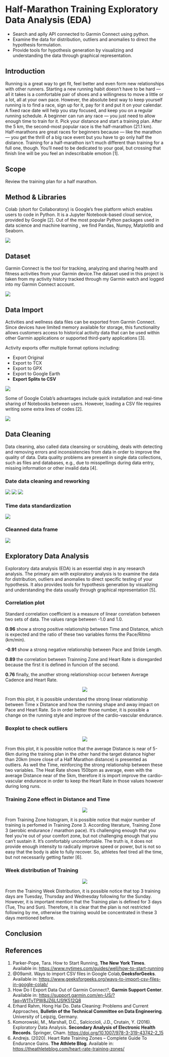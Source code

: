 # Half-Marathon Training Exploratory Data Analysis (EDA)
* Search and aplly API connected to Garmin Connect using python.
* Examine the data for distribution, outliers and anomalies to direct the hypothesis formulation.
* Provide tools for hypothesis generation by visualizing and understanding the data through graphical representation.

## Introduction
Running is a great way to get fit, feel better and even form new relationships with other runners. Starting a new running habit doesn’t have to be hard — all it takes is a comfortable pair of shoes and a willingness to move a little or a lot, all at your own pace. However, the absolute best way to keep yourself running is to find a race, sign up for it, pay for it and put it on your calendar. A fixed race date will help you stay focused, and keep you on a regular running schedule. A beginner can run any race — you just need to allow enough time to train for it. Pick your distance and start a training plan. After the 5 km, the second-most popular race is the half-marathon (21.1 km). Half-marathons are great races for beginners because — like the marathon — you get the thrill of a big race event but you have to go only half the distance. Training for a half-marathon isn’t much different than training for a full one, though. You’ll need to be dedicated to your goal, but crossing that finish line will be you feel an indescribable emotion [1].

## Scope
Review the training plan for a half marathon.

## Method & Libraries
Colab (short for Collaboratory) is Google’s free platform which enables users to code in Python. It is a Jupyter Notebook-based cloud service, provided by Google [2]. Out of the most popular Python packages used in data science and machine learning , we find Pandas, Numpy, Matplotlib and Seaborn.

![](images/libraries.png)

## Dataset
Garmin Connect is the tool for tracking, analyzing and sharing health and fitness activities from your Garmin device.The dataset used in this project is taken from my activity history tracked through my Garmin watch and logged into my Garmin Connect account.

![](images/garmin_2.jpeg)

## Data Import
Activities and wellness data files can be exported from Garmin Connect. Since devices have limited memory available for storage, this functionality allows customers access to historical activity data that can be used within other Garmin applications or supported third-party applications [3].

Activity exports offer multiple format options including:
* Export Original
* Export to TCX
* Export to GPX
* Export to Google Earth
* **Export Splits to CSV**

![](images/Impor_1.png)

Some of Google Colab’s advantages include quick installation and real-time sharing of Notebooks between users. 
However, loading a CSV file requires writing some extra lines of codes [2]. 

![](images/Impor_2.png)

## Data Cleaning
Data cleaning, also called data cleansing or scrubbing, deals with detecting and removing errors and inconsistencies from data in order to improve the quality of data. Data quality problems are present in single data collections, such as files and databases, e.g., due to misspellings during data entry, missing information or other invalid data [4].

### Date data cleaning and reworking 
![](images/Limpeza_1.png)
![](images/Limpeza_2.png)
![](images/Limpeza_3.png)

### Time data standardization 
![](images/Limpeza_5.png)

### Cleanned data frame
![](images/Limpeza_4.png)

## Exploratory Data Analysis
Exploratory data analysis (EDA) is an essential step in any research analysis. The primary aim with exploratory analysis is to examine the data for distribution, outliers and anomalies to direct specific testing of your hypothesis. It also provides tools for hypothesis generation by visualizing and understanding the data usually through graphical representation [5].

### Correlation plot
Standard correlation coefficient is a measure of linear correlation between two sets of data. The values range between -1.0 and 1.0.</p>
**0.96** show a strong positive relationship between Time and Distance, which is expected and the ratio of these two variables forms the Pace/Ritmo (km/min).</p>
**-0.91** show a strong negative relationship between Pace and Stride Length.</p>
**0.89** the correlation between Trainning Zone and Heart Rate is disregarded because the first it is defined in funcion of the second.</p>
**0.76** finally, the another strong relationshiop occur between Average Cadence and Heart Rate.</p>
<p align="center">
   <a><img src="images/Imagem_1.png"></a>
</p>
From this plot, it is possible understand the strong linear relationship between Time x Distance and how the running shape and away impact on Pace and Heart Rate. So in order better those number, it is possible a change on the running style and improve of the cardio-vascular endurance.

### Boxplot to check outliers
<p align="center">
   <a><img src="images/Imagem_2.png"></a>
</p>
From this plot, it is possible notice that the average Distance is near of 5-6km during the training plan in the other hand the target distance higher than 20km (more close of a Half Marathon distance) is presented as outliers. As well the Time, reinforcing the strong relationship between these two variables. The Heat Rate shows 150bpm as average, even with the average Distance near of the 5km, therefore it is import improve the cardio-vascular endurance in order to keep the Heart Rate in those values however during long runs.

### Training Zone effect in Distance and Time
<p align="center">
   <a><img src="images/Imagem_3.png"></a>
</p>
From Training Zone histogram, it is possible notice that major number of training is perfomed in Training Zone 3. According literature, Training Zone 3 (aerobic endurance / marathon pace). It’s challenging enough that you feel you’re out of your comfort zone, but not challenging enough that you can’t sustain it. It’s comfortably uncomfortable. The truth is, it does not provide enough intensity to radically improve speed or power, but is not so easy that the body is able to fully recover. So, athletes feel tired all the time, but not necessarily getting faster [6].


### Week distribution of Training
<p align="center">
   <a><img src="images/week_training_2.png"></a>
</p>
From the Training Week Distribution, it is possible notice that top 3 training days are Tuesday, Thursday and Wednesday following for the Sunday. However, it is important mention that the Training plan is defined for 3 days (Tue, Thu and Sun). Therefore, it is clear that the plan is not restricted following by me, otherwise the training would be concentrated in these 3 days mentioned before.
  
  ## Conclusion

## References
1. Parker-Pope, Tara. How to Start Running, **The New York Times**. Available in: https://www.nytimes.com/guides/well/how-to-start-running
2. @09amit. Ways to import CSV files in Google Colab,**GeeksforGeeks**. Available in: https://www.geeksforgeeks.org/ways-to-import-csv-files-in-google-colab/
3. How Do I Export Data Out of Garmin Connect?, **Garmin Support Center**. Available in: https://support.garmin.com/en-US/?faq=W1TvTPW8JZ6LfJSfK512Q8  
4. Erhard Rahm, Hong Hai Do. Data Cleaning: Problems and Current Approaches, **Bulletin of the Technical Committee on Data Engineering**. University of Leipzig, Germany.
5. Komorowski, M., Marshall, D.C., Salciccioli, J.D., Crutain, Y. (2016). Exploratory Data Analysis. **Secondary Analysis of Electronic Health Records**. Springer, Cham. https://doi.org/10.1007/978-3-319-43742-2_15
6. Andrejs. (2020). Heart Rate Training Zones – Complete Guide To Endurance Gains. **The Athlete Blog**. Available in: https://theathleteblog.com/heart-rate-training-zones/


